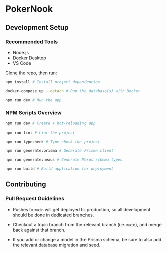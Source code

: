 # PokerNook

## Development Setup

### Recommended Tools

- Node.js
- Docker Desktop
- VS Code

Clone the repo, then run:

```bash
npm install # Install project dependencies

docker-compose up --detach # Run the database(s) with Docker

npm run dev # Run the app
```

### NPM Scripts Overview

```bash
npm run dev # Create a hot-reloading app

npm run lint # Lint the project

npm run typecheck # Type-check the project

npm run generate:prisma # Generate Prisma client

npm run generate:nexus # Generate Nexus schema types

npm run build # Build application for deployment
```

## Contributing

### Pull Request Guidelines

- Pushes to `main` will get deployed to production, so all development should be done in dedicated branches.

- Checkout a topic branch from the relevant branch (i.e. `main`), and merge back against that branch.

- If you add or change a model in the Prisma schema, be sure to also add the relevant database migration and seed.
